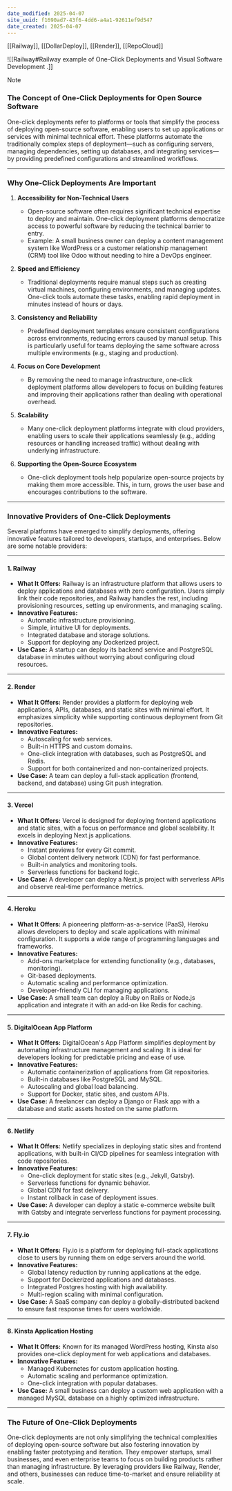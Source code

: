 ```yaml
---
date_modified: 2025-04-07
site_uuid: f1690ad7-43f6-4dd6-a4a1-92611ef9d547
date_created: 2025-04-07
---
```


[[Railway]], [[DollarDeploy]], [[Render]], [[RepoCloud]]

![[Railway#Railway example of One-Click Deployments and Visual Software Development .]]

> [!NOTE]
> ### **The Concept of One-Click Deployments for Open Source Software**
> 
> One-click deployments refer to platforms or tools that simplify the process of deploying open-source software, enabling users to set up applications or services with minimal technical effort. These platforms automate the traditionally complex steps of deployment—such as configuring servers, managing dependencies, setting up databases, and integrating services—by providing predefined configurations and streamlined workflows.
> 
> ---
> 
> ### **Why One-Click Deployments Are Important**
> 
> 1. **Accessibility for Non-Technical Users**
>     
>     - Open-source software often requires significant technical expertise to deploy and maintain. One-click deployment platforms democratize access to powerful software by reducing the technical barrier to entry.
>     - Example: A small business owner can deploy a content management system like WordPress or a customer relationship management (CRM) tool like Odoo without needing to hire a DevOps engineer.
> 2. **Speed and Efficiency**
>     
>     - Traditional deployments require manual steps such as creating virtual machines, configuring environments, and managing updates. One-click tools automate these tasks, enabling rapid deployment in minutes instead of hours or days.
> 3. **Consistency and Reliability**
>     
>     - Predefined deployment templates ensure consistent configurations across environments, reducing errors caused by manual setup. This is particularly useful for teams deploying the same software across multiple environments (e.g., staging and production).
> 4. **Focus on Core Development**
>     
>     - By removing the need to manage infrastructure, one-click deployment platforms allow developers to focus on building features and improving their applications rather than dealing with operational overhead.
> 5. **Scalability**
>     
>     - Many one-click deployment platforms integrate with cloud providers, enabling users to scale their applications seamlessly (e.g., adding resources or handling increased traffic) without dealing with underlying infrastructure.
> 6. **Supporting the Open-Source Ecosystem**
>     
>     - One-click deployment tools help popularize open-source projects by making them more accessible. This, in turn, grows the user base and encourages contributions to the software.
> 
> ---
> 
> ### **Innovative Providers of One-Click Deployments**
> 
> Several platforms have emerged to simplify deployments, offering innovative features tailored to developers, startups, and enterprises. Below are some notable providers:
> 
> ---
> 
> #### **1. Railway**
> 
> - **What It Offers:** Railway is an infrastructure platform that allows users to deploy applications and databases with zero configuration. Users simply link their code repositories, and Railway handles the rest, including provisioning resources, setting up environments, and managing scaling.
> - **Innovative Features:**
>     - Automatic infrastructure provisioning.
>     - Simple, intuitive UI for deployments.
>     - Integrated database and storage solutions.
>     - Support for deploying any Dockerized project.
> - **Use Case:** A startup can deploy its backend service and PostgreSQL database in minutes without worrying about configuring cloud resources.
> 
> ---
> 
> #### **2. Render**
> 
> - **What It Offers:** Render provides a platform for deploying web applications, APIs, databases, and static sites with minimal effort. It emphasizes simplicity while supporting continuous deployment from Git repositories.
> - **Innovative Features:**
>     - Autoscaling for web services.
>     - Built-in HTTPS and custom domains.
>     - One-click integration with databases, such as PostgreSQL and Redis.
>     - Support for both containerized and non-containerized projects.
> - **Use Case:** A team can deploy a full-stack application (frontend, backend, and database) using Git push integration.
> 
> ---
> 
> #### **3. Vercel**
> 
> - **What It Offers:** Vercel is designed for deploying frontend applications and static sites, with a focus on performance and global scalability. It excels in deploying Next.js applications.
> - **Innovative Features:**
>     - Instant previews for every Git commit.
>     - Global content delivery network (CDN) for fast performance.
>     - Built-in analytics and monitoring tools.
>     - Serverless functions for backend logic.
> - **Use Case:** A developer can deploy a Next.js project with serverless APIs and observe real-time performance metrics.
> 
> ---
> 
> #### **4. Heroku**
> 
> - **What It Offers:** A pioneering platform-as-a-service (PaaS), Heroku allows developers to deploy and scale applications with minimal configuration. It supports a wide range of programming languages and frameworks.
> - **Innovative Features:**
>     - Add-ons marketplace for extending functionality (e.g., databases, monitoring).
>     - Git-based deployments.
>     - Automatic scaling and performance optimization.
>     - Developer-friendly CLI for managing applications.
> - **Use Case:** A small team can deploy a Ruby on Rails or Node.js application and integrate it with an add-on like Redis for caching.
> 
> ---
> 
> #### **5. DigitalOcean App Platform**
> 
> - **What It Offers:** DigitalOcean's App Platform simplifies deployment by automating infrastructure management and scaling. It is ideal for developers looking for predictable pricing and ease of use.
> - **Innovative Features:**
>     - Automatic containerization of applications from Git repositories.
>     - Built-in databases like PostgreSQL and MySQL.
>     - Autoscaling and global load balancing.
>     - Support for Docker, static sites, and custom APIs.
> - **Use Case:** A freelancer can deploy a Django or Flask app with a database and static assets hosted on the same platform.
> 
> ---
> 
> #### **6. Netlify**
> 
> - **What It Offers:** Netlify specializes in deploying static sites and frontend applications, with built-in CI/CD pipelines for seamless integration with code repositories.
> - **Innovative Features:**
>     - One-click deployment for static sites (e.g., Jekyll, Gatsby).
>     - Serverless functions for dynamic behavior.
>     - Global CDN for fast delivery.
>     - Instant rollback in case of deployment issues.
> - **Use Case:** A developer can deploy a static e-commerce website built with Gatsby and integrate serverless functions for payment processing.
> 
> ---
> 
> #### **7. Fly.io**
> 
> - **What It Offers:** Fly.io is a platform for deploying full-stack applications close to users by running them on edge servers around the world.
> - **Innovative Features:**
>     - Global latency reduction by running applications at the edge.
>     - Support for Dockerized applications and databases.
>     - Integrated Postgres hosting with high availability.
>     - Multi-region scaling with minimal configuration.
> - **Use Case:** A SaaS company can deploy a globally-distributed backend to ensure fast response times for users worldwide.
> 
> ---
> 
> #### **8. Kinsta Application Hosting**
> 
> - **What It Offers:** Known for its managed WordPress hosting, Kinsta also provides one-click deployment for web applications and databases.
> - **Innovative Features:**
>     - Managed Kubernetes for custom application hosting.
>     - Automatic scaling and performance optimization.
>     - One-click integration with popular databases.
> - **Use Case:** A small business can deploy a custom web application with a managed MySQL database on a highly optimized infrastructure.
> 
> ---
> 
> ### **The Future of One-Click Deployments**
> 
> One-click deployments are not only simplifying the technical complexities of deploying open-source software but also fostering innovation by enabling faster prototyping and iteration. They empower startups, small businesses, and even enterprise teams to focus on building products rather than managing infrastructure. By leveraging providers like Railway, Render, and others, businesses can reduce time-to-market and ensure reliability at scale.